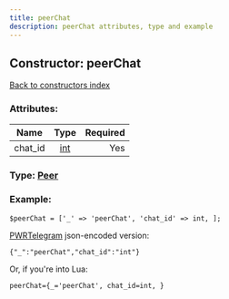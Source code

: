 ```yaml
---
title: peerChat
description: peerChat attributes, type and example
---
```

## Constructor: peerChat  
[Back to constructors index](index.md)



### Attributes:

| Name     |    Type       | Required |
|----------|:-------------:|---------:|
|chat\_id|[int](../types/int.md) | Yes|



### Type: [Peer](../types/Peer.md)


### Example:

```
$peerChat = ['_' => 'peerChat', 'chat_id' => int, ];
```  

[PWRTelegram](https://pwrtelegram.xyz) json-encoded version:

```
{"_":"peerChat","chat_id":"int"}
```


Or, if you're into Lua:  


```
peerChat={_='peerChat', chat_id=int, }

```


